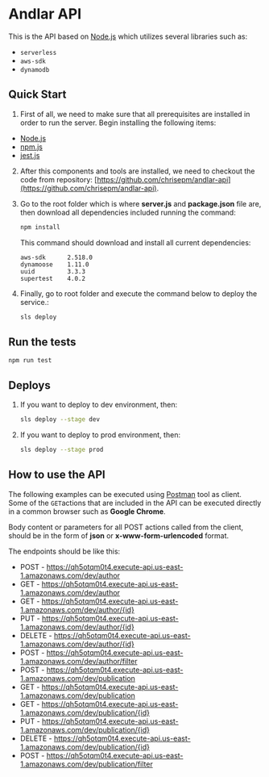 # Andlar API

This is the API based on [Node.js](https://nodejs.org) which utilizes several libraries such as:

* `serverless`
* `aws-sdk`
* `dynamodb`

## Quick Start
1. First of all, we need to make sure that all prerequisites are installed in order to run the server. Begin installing the following items:

 - [Node.js](https://nodejs.org)
 - [npm.js](https://www.npmjs.com/get-npm)
 - [jest.js](https://jestjs.io)

2. After this components and tools are installed, we need to checkout the code from repository: [https://github.com/chrisepm/andlar-api](https://github.com/chrisepm/andlar-api).
3. Go to the root folder which is where <b>server.js</b> and <b>package.json</b> file are, then download all dependencies included running the command:

    ```sh
    npm install
    ```

    This command should download and install all current dependencies:

    ```text
    aws-sdk      2.518.0
    dynamoose    1.11.0
    uuid         3.3.3
    supertest    4.0.2
    ```

4. Finally, go to root folder and execute the command below to deploy the service.:

    ```sh
    sls deploy
   
## Run the tests

    npm run test
    
## Deploys

1. If you want to deploy to dev environment, then:

    ```sh
    sls deploy --stage dev
   ```
    
2. If you want to deploy to prod environment, then:
    
    ```sh
    sls deploy --stage prod
    ```

## How to use the API

The following examples can be executed using [Postman](https://www.getpostman.com/) tool as client.
Some of the `GET`actions that are included in the API can be executed directly in a common browser such as <b>Google Chrome</b>.

Body content or parameters for all POST actions called from the client, should be in the form of <b>json</b> or <b>x-www-form-urlencoded</b> format.

The endpoints should be like this:

  - POST - https://qh5otqm0t4.execute-api.us-east-1.amazonaws.com/dev/author
  - GET - https://qh5otqm0t4.execute-api.us-east-1.amazonaws.com/dev/author
  - GET - https://qh5otqm0t4.execute-api.us-east-1.amazonaws.com/dev/author/{id}
  - PUT - https://qh5otqm0t4.execute-api.us-east-1.amazonaws.com/dev/author/{id}
  - DELETE - https://qh5otqm0t4.execute-api.us-east-1.amazonaws.com/dev/author/{id}
  - POST - https://qh5otqm0t4.execute-api.us-east-1.amazonaws.com/dev/author/filter
  - POST - https://qh5otqm0t4.execute-api.us-east-1.amazonaws.com/dev/publication
  - GET - https://qh5otqm0t4.execute-api.us-east-1.amazonaws.com/dev/publication
  - GET - https://qh5otqm0t4.execute-api.us-east-1.amazonaws.com/dev/publication/{id}
  - PUT - https://qh5otqm0t4.execute-api.us-east-1.amazonaws.com/dev/publication/{id}
  - DELETE - https://qh5otqm0t4.execute-api.us-east-1.amazonaws.com/dev/publication/{id}
  - POST - https://qh5otqm0t4.execute-api.us-east-1.amazonaws.com/dev/publication/filter

